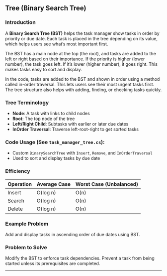 ##  Tree (Binary Search Tree)

### Introduction

A **Binary Search Tree (BST)** helps the task manager show tasks in order by priority or due date. 
Each task is placed in the tree depending on its value, which helps users see what’s most 
important first.

The BST has a main node at the top (the root), and tasks are added to the left or right based on 
their importance. If the priority is higher (lower number), the task goes left. If it’s lower 
(higher number), it goes right. This makes tasks easy to sort and display.

In the code, tasks are added to the BST and shown in order using a method called in-order 
traversal. This lets users see their most urgent tasks first. The tree structure also helps with 
adding, finding, or checking tasks quickly.

### Tree Terminology

* **Node**: A task with links to child nodes
* **Root**: The top node of the tree
* **Left/Right Child**: Subtasks with earlier or later due dates
* **InOrder Traversal**: Traverse left-root-right to get sorted tasks

### Code Usage (See `task_manager_tree.cs`):

* Custom `BinarySearchTree` with `Insert`, `Remove`, and `InOrderTraversal`
* Used to sort and display tasks by due date

### Efficiency

| Operation | Average Case | Worst Case (Unbalanced) |
| --------- | ------------ | ----------------------- |
| Insert    | O(log n)     | O(n)                    |
| Search    | O(log n)     | O(n)                    |
| Delete    | O(log n)     | O(n)                    |

### Example Problem

Add and display tasks in ascending order of due dates using BST.

### Problem to Solve

Modify the BST to enforce task dependencies. Prevent a task from being started unless its prerequisites are completed.

---
